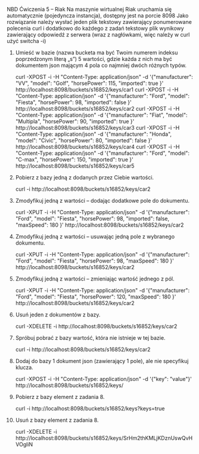 NBD Ćwiczenia 5 – Riak
Na maszynie wirtualnej Riak uruchamia się automatycznie (pojedyncza instancja), dostępny jest na porcie 8098 
Jako rozwiązanie należy wysłać jeden plik tekstowy zawierający ponumerowane polecenia curl i dodatkowo do każdego z zadań tekstowy plik wynikowy zawierający odpowiedź z serwera (wraz z nagłówkami, więc należy w curl użyć switcha -i) 
 
1.	Umieść w bazie (nazwa bucketa ma być Twoim numerem indeksu poprzedzonym literą „s”)
	 5 wartości, gdzie każda z nich ma być dokumentem json mającym 4 pola
	 co najmniej dwóch różnych typów.
	 
	 curl -XPOST -i -H "Content-Type: application/json" -d '{"manufacturer": "VV", "model": "Golf", "horsePower": 115, "imported": true }' http://localhost:8098/buckets/s16852/keys/car1
	 curl -XPOST -i -H "Content-Type: application/json" -d '{"manufacturer": "Ford", "model": "Fiesta", "horsePower": 98, "imported": false }' http://localhost:8098/buckets/s16852/keys/car2
	 curl -XPOST -i -H "Content-Type: application/json" -d '{"manufacturer": "Fiat", "model": "Multipla", "horsePower": 90, "imported": true }' http://localhost:8098/buckets/s16852/keys/car3
	 curl -XPOST -i -H "Content-Type: application/json" -d '{"manufacturer": "Honda", "model": "Civic", "horsePower": 80, "imported": false }' http://localhost:8098/buckets/s16852/keys/car4
	 curl -XPOST -i -H "Content-Type: application/json" -d '{"manufacturer": "Ford", "model": "C-max", "horsePower": 150, "imported": true }' http://localhost:8098/buckets/s16852/keys/car5

2.	Pobierz z bazy jedną z dodanych przez Ciebie wartości. 

	curl -i http://localhost:8098/buckets/s16852/keys/car2

3.	Zmodyfikuj jedną z wartości – dodając dodatkowe pole do dokumentu. 

	curl -XPUT -i -H "Content-Type: application/json" -d '{"manufacturer": "Ford", "model": "Fiesta", "horsePower": 98, "imported": false, "maxSpeed": 180 }' http://localhost:8098/buckets/s16852/keys/car2

4.	Zmodyfikuj jedną z wartości – usuwając jedną pole z wybranego dokumentu. 
	
	curl -XPUT -i -H "Content-Type: application/json" -d '{"manufacturer": "Ford", "model": "Fiesta", "horsePower": 98, "maxSpeed": 180 }' http://localhost:8098/buckets/s16852/keys/car2

5.	Zmodyfikuj jedną z wartości – zmieniając wartość jednego z pól.  

	curl -XPUT -i -H "Content-Type: application/json" -d '{"manufacturer": "Ford", "model": "Fiesta", "horsePower": 120, "maxSpeed": 180 }' http://localhost:8098/buckets/s16852/keys/car2

6.	Usuń jeden z dokumentów z bazy. 

	curl -XDELETE -i http://localhost:8098/buckets/s16852/keys/car2

7.	Spróbuj pobrać z bazy wartość, która nie istnieje w tej bazie. 
	
	curl -i http://localhost:8098/buckets/s16852/keys/car2
	
8.	Dodaj do bazy 1 dokument json (zawierający 1 pole), ale nie specyfikuj klucza. 

	curl -XPOST -i -H "Content-Type: application/json" -d '{"key": "value"}' http://localhost:8098/buckets/s16852/keys/

9.	Pobierz z bazy element z zadania 8. 
	
	curl -i http://localhost:8098/buckets/s16852/keys?keys=true

10.	Usuń z bazy element z zadania 8. 

	curl -XDELETE -i http://localhost:8098/buckets/s16852/keys/SrHm2thKMLjKDznUswQvHVOgliN
	 
